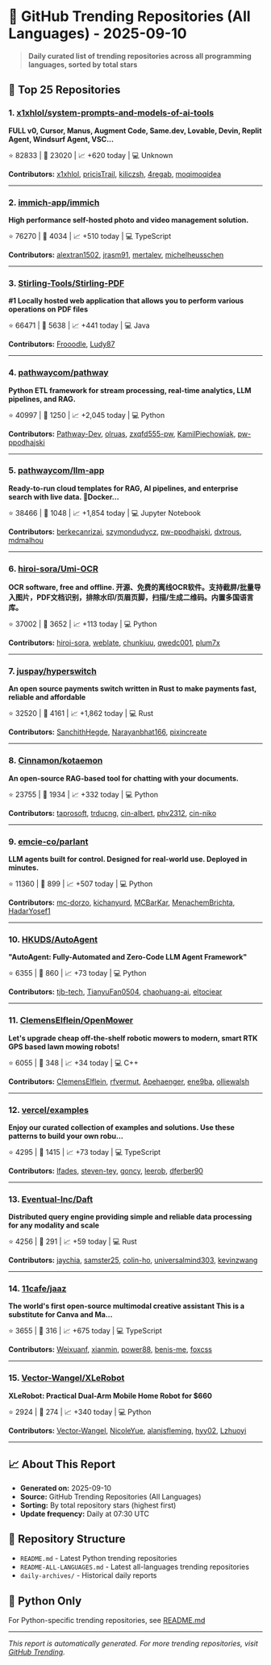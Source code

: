 # 🌟 GitHub Trending Repositories (All Languages) - 2025-09-10

> **Daily curated list of trending repositories across all programming languages, sorted by total stars**

## 🚀 Top 25 Repositories

### 1. [x1xhlol/system-prompts-and-models-of-ai-tools](https://github.com/x1xhlol/system-prompts-and-models-of-ai-tools)

**FULL v0, Cursor, Manus, Augment Code, Same.dev, Lovable, Devin, Replit Agent, Windsurf Agent, VSC...**

⭐ 82833 | 🍴 23020 | 📈 +620 today | 💻 Unknown

**Contributors:** [x1xhlol](https://github.com/x1xhlol), [pricisTrail](https://github.com/pricisTrail), [kiliczsh](https://github.com/kiliczsh), [4regab](https://github.com/4regab), [moqimoqidea](https://github.com/moqimoqidea)

---

### 2. [immich-app/immich](https://github.com/immich-app/immich)

**High performance self-hosted photo and video management solution.**

⭐ 76270 | 🍴 4034 | 📈 +510 today | 💻 TypeScript

**Contributors:** [alextran1502](https://github.com/alextran1502), [jrasm91](https://github.com/jrasm91), [mertalev](https://github.com/mertalev), [michelheusschen](https://github.com/michelheusschen)

---

### 3. [Stirling-Tools/Stirling-PDF](https://github.com/Stirling-Tools/Stirling-PDF)

**#1 Locally hosted web application that allows you to perform various operations on PDF files**

⭐ 66471 | 🍴 5638 | 📈 +441 today | 💻 Java

**Contributors:** [Frooodle](https://github.com/Frooodle), [Ludy87](https://github.com/Ludy87)

---

### 4. [pathwaycom/pathway](https://github.com/pathwaycom/pathway)

**Python ETL framework for stream processing, real-time analytics, LLM pipelines, and RAG.**

⭐ 40997 | 🍴 1250 | 📈 +2,045 today | 💻 Python

**Contributors:** [Pathway-Dev](https://github.com/Pathway-Dev), [olruas](https://github.com/olruas), [zxqfd555-pw](https://github.com/zxqfd555-pw), [KamilPiechowiak](https://github.com/KamilPiechowiak), [pw-ppodhajski](https://github.com/pw-ppodhajski)

---

### 5. [pathwaycom/llm-app](https://github.com/pathwaycom/llm-app)

**Ready-to-run cloud templates for RAG, AI pipelines, and enterprise search with live data. 🐳Docker...**

⭐ 38466 | 🍴 1048 | 📈 +1,854 today | 💻 Jupyter Notebook

**Contributors:** [berkecanrizai](https://github.com/berkecanrizai), [szymondudycz](https://github.com/szymondudycz), [pw-ppodhajski](https://github.com/pw-ppodhajski), [dxtrous](https://github.com/dxtrous), [mdmalhou](https://github.com/mdmalhou)

---

### 6. [hiroi-sora/Umi-OCR](https://github.com/hiroi-sora/Umi-OCR)

**OCR software, free and offline. 开源、免费的离线OCR软件。支持截屏/批量导入图片，PDF文档识别，排除水印/页眉页脚，扫描/生成二维码。内置多国语言库。**

⭐ 37002 | 🍴 3652 | 📈 +113 today | 💻 Python

**Contributors:** [hiroi-sora](https://github.com/hiroi-sora), [weblate](https://github.com/weblate), [chunkiuu](https://github.com/chunkiuu), [qwedc001](https://github.com/qwedc001), [plum7x](https://github.com/plum7x)

---

### 7. [juspay/hyperswitch](https://github.com/juspay/hyperswitch)

**An open source payments switch written in Rust to make payments fast, reliable and affordable**

⭐ 32520 | 🍴 4161 | 📈 +1,862 today | 💻 Rust

**Contributors:** [SanchithHegde](https://github.com/SanchithHegde), [Narayanbhat166](https://github.com/Narayanbhat166), [pixincreate](https://github.com/pixincreate)

---

### 8. [Cinnamon/kotaemon](https://github.com/Cinnamon/kotaemon)

**An open-source RAG-based tool for chatting with your documents.**

⭐ 23755 | 🍴 1934 | 📈 +332 today | 💻 Python

**Contributors:** [taprosoft](https://github.com/taprosoft), [trducng](https://github.com/trducng), [cin-albert](https://github.com/cin-albert), [phv2312](https://github.com/phv2312), [cin-niko](https://github.com/cin-niko)

---

### 9. [emcie-co/parlant](https://github.com/emcie-co/parlant)

**LLM agents built for control. Designed for real-world use. Deployed in minutes.**

⭐ 11360 | 🍴 899 | 📈 +507 today | 💻 Python

**Contributors:** [mc-dorzo](https://github.com/mc-dorzo), [kichanyurd](https://github.com/kichanyurd), [MCBarKar](https://github.com/MCBarKar), [MenachemBrichta](https://github.com/MenachemBrichta), [HadarYosef1](https://github.com/HadarYosef1)

---

### 10. [HKUDS/AutoAgent](https://github.com/HKUDS/AutoAgent)

**"AutoAgent: Fully-Automated and Zero-Code LLM Agent Framework"**

⭐ 6355 | 🍴 860 | 📈 +73 today | 💻 Python

**Contributors:** [tjb-tech](https://github.com/tjb-tech), [TianyuFan0504](https://github.com/TianyuFan0504), [chaohuang-ai](https://github.com/chaohuang-ai), [eltociear](https://github.com/eltociear)

---

### 11. [ClemensElflein/OpenMower](https://github.com/ClemensElflein/OpenMower)

**Let's upgrade cheap off-the-shelf robotic mowers to modern, smart RTK GPS based lawn mowing robots!**

⭐ 6055 | 🍴 348 | 📈 +34 today | 💻 C++

**Contributors:** [ClemensElflein](https://github.com/ClemensElflein), [rfvermut](https://github.com/rfvermut), [Apehaenger](https://github.com/Apehaenger), [ene9ba](https://github.com/ene9ba), [olliewalsh](https://github.com/olliewalsh)

---

### 12. [vercel/examples](https://github.com/vercel/examples)

**Enjoy our curated collection of examples and solutions. Use these patterns to build your own robu...**

⭐ 4295 | 🍴 1415 | 📈 +73 today | 💻 TypeScript

**Contributors:** [lfades](https://github.com/lfades), [steven-tey](https://github.com/steven-tey), [goncy](https://github.com/goncy), [leerob](https://github.com/leerob), [dferber90](https://github.com/dferber90)

---

### 13. [Eventual-Inc/Daft](https://github.com/Eventual-Inc/Daft)

**Distributed query engine providing simple and reliable data processing for any modality and scale**

⭐ 4256 | 🍴 291 | 📈 +59 today | 💻 Rust

**Contributors:** [jaychia](https://github.com/jaychia), [samster25](https://github.com/samster25), [colin-ho](https://github.com/colin-ho), [universalmind303](https://github.com/universalmind303), [kevinzwang](https://github.com/kevinzwang)

---

### 14. [11cafe/jaaz](https://github.com/11cafe/jaaz)

**The world's first open-source multimodal creative assistant This is a substitute for Canva and Ma...**

⭐ 3655 | 🍴 316 | 📈 +675 today | 💻 TypeScript

**Contributors:** [Weixuanf](https://github.com/Weixuanf), [xianmin](https://github.com/xianmin), [power88](https://github.com/power88), [benis-me](https://github.com/benis-me), [foxcss](https://github.com/foxcss)

---

### 15. [Vector-Wangel/XLeRobot](https://github.com/Vector-Wangel/XLeRobot)

**XLeRobot: Practical Dual-Arm Mobile Home Robot for $660**

⭐ 2924 | 🍴 274 | 📈 +340 today | 💻 Python

**Contributors:** [Vector-Wangel](https://github.com/Vector-Wangel), [NicoleYue](https://github.com/NicoleYue), [alanjsfleming](https://github.com/alanjsfleming), [hyy02](https://github.com/hyy02), [Lzhuoyi](https://github.com/Lzhuoyi)

---


## 📈 About This Report

- **Generated on:** 2025-09-10
- **Source:** GitHub Trending Repositories (All Languages)
- **Sorting:** By total repository stars (highest first)
- **Update frequency:** Daily at 07:30 UTC

## 🔗 Repository Structure

- `README.md` - Latest Python trending repositories
- `README-ALL-LANGUAGES.md` - Latest all-languages trending repositories
- `daily-archives/` - Historical daily reports

## 🐍 Python Only

For Python-specific trending repositories, see [README.md](./README.md)

---

*This report is automatically generated. For more trending repositories, visit [GitHub Trending](https://github.com/trending).*
